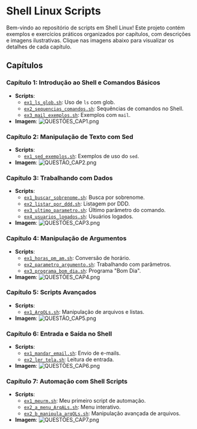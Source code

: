 # Shell Linux Scripts

Bem-vindo ao repositório de scripts em Shell Linux! Este projeto contém exemplos e exercícios práticos organizados por capítulos, com descrições e imagens ilustrativas. Clique nas imagens abaixo para visualizar os detalhes de cada capítulo.

## Capítulos

### Capítulo 1: Introdução ao Shell e Comandos Básicos
- **Scripts**:
  - [`ex1_ls_glob.sh`](Capítulo-1/ex1_ls_glob.sh): Uso de `ls` com glob.
  - [`ex2_sequencias_comandos.sh`](Capítulo-1/ex2_sequencias_comandos.sh): Sequências de comandos no Shell.
  - [`ex3_mail_exemplos.sh`](Capítulo-1/ex3_mail_exemplos.sh): Exemplos com `mail`.
- **Imagem**: ![QUESTÕES_CAP1.png](Capítulo-1/QUESTÕES_CAP1.png)

### Capítulo 2: Manipulação de Texto com Sed
- **Scripts**:
  - [`ex1_sed_exemplos.sh`](Capítulo-2/ex1_sed_exemplos.sh): Exemplos de uso do `sed`.
- **Imagem**: ![QUESTÃO_CAP2.png](Capítulo-2/QUESTÃO_CAP2.png)

### Capítulo 3: Trabalhando com Dados
- **Scripts**:
  - [`ex1_buscar_sobrenome.sh`](Capítulo-3/ex1_buscar_sobrenome.sh): Busca por sobrenome.
  - [`ex2_listar_por_ddd.sh`](Capítulo-3/ex2_listar_por_ddd.sh): Listagem por DDD.
  - [`ex3_ultimo_parametro.sh`](Capítulo-3/ex3_ultimo_parametro.sh): Último parâmetro do comando.
  - [`ex4_usuarios_logados.sh`](Capítulo-3/ex4_usuarios_logados.sh): Usuários logados.
- **Imagem**: ![QUESTÕES_CAP3.png](Capítulo-3/QUESTÕES_CAP3.png)

### Capítulo 4: Manipulação de Argumentos
- **Scripts**:
  - [`ex1_horas_pm_am.sh`](Capítulo-4/ex1_horas_pm_am.sh): Conversão de horário.
  - [`ex2_parametro_argumento.sh`](Capítulo-4/ex2_parametro_argumento.sh): Trabalhando com parâmetros.
  - [`ex3_programa_bom_dia.sh`](Capítulo-4/ex3_programa_bom_dia.sh): Programa "Bom Dia".
- **Imagem**: ![QUESTÕES_CAP4.png](Capítulo-4/QUESTÕES_CAP4.png)

### Capítulo 5: Scripts Avançados
- **Scripts**:
  - [`ex1_ArqOLs.sh`](Capítulo-5/ex1_ArqOLs.sh): Manipulação de arquivos e listas.
- **Imagem**: ![QUESTÃO_CAP5.png](Capítulo-5/QUESTÃO_CAP5.png)

### Capítulo 6: Entrada e Saída no Shell
- **Scripts**:
  - [`ex1_mandar_email.sh`](Capítulo-6/ex1_mandar_email.sh): Envio de e-mails.
  - [`ex2_ler_tela.sh`](Capítulo-6/ex2_ler_tela.sh): Leitura de entrada.
- **Imagem**: ![QUESTÕES_CAP6.png](Capítulo-6/QUESTÕES_CAP6.png)

### Capítulo 7: Automação com Shell Scripts
- **Scripts**:
  - [`ex1_meurm.sh`](Capítulo-7/ex1_meurm.sh): Meu primeiro script de automação.
  - [`ex2_a_menu_ArqALs.sh`](Capítulo-7/ex2_a_menu_ArqALs.sh): Menu interativo.
  - [`ex2_b_manipula_arqOLs.sh`](Capítulo-7/ex2_b_manipula_arqOLs.sh): Manipulação avançada de arquivos.
- **Imagem**: ![QUESTÕES_CAP7.png](Capítulo-7/QUESTÕES_CAP7.png)
